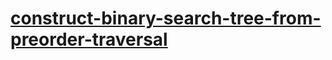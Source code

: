 # [construct-binary-search-tree-from-preorder-traversal](https://leetcode-cn.com/problems/construct-binary-search-tree-from-preorder-traversal)
